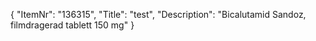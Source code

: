 {
  "ItemNr": "136315",
  "Title": "test",
  "Description": "Bicalutamid Sandoz, filmdragerad tablett 150 mg"
}